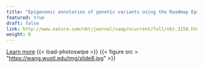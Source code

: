 ```yaml
---
title: "Epigenomic annotation of genetic variants using the Roadmap Epigenome Browser"
featured: true
draft: false
link: http://www.nature.com/nbt/journal/vaop/ncurrent/full/nbt.3158.html
weight: 8
---
```


[Learn more](http://www.nature.com/nbt/journal/vaop/ncurrent/full/nbt.3158.html)
{{< load-photoswipe >}}
{{< figure src = "https://wang.wustl.edu/img/slide8.jpg" >}}

